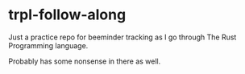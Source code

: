 # trpl-follow-along

Just a practice repo for beeminder tracking as I go through The Rust Programming language.

Probably has some nonsense in there as well. 